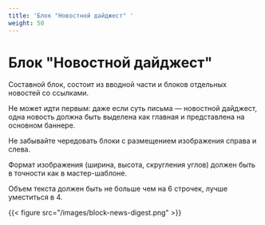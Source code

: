 ```yaml
---
title: 'Блок "Новостной дайджест" '
weight: 50
---
```

# Блок "Новостной дайджест"  

Составной блок, состоит из вводной части и блоков отдельных новостей со ссылками. 

Не может идти первым: даже если суть письма &#x2014; новостной дайджест, одна новость должна быть выделена как главная и представлена на основном баннере. 

Не забывайте чередовать блоки с размещением изображения справа и слева. 

Формат изображения (ширина, высота, скругления углов) должен быть в точности как в мастер-шаблоне.

Объем текста должен быть не больше чем на 6 строчек, лучше уместиться в 4.

{{< figure src="/images/block-news-digest.png" >}}



